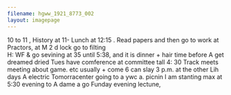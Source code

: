 ```yaml
---
filename: hgww_1921_8773_002
layout: imagepage
---
```


10 to 11 , History at 11- Lunch
at 12:15 . Read papers and then
go to work at Practors, at
M 2 d lock go to filting \
H: WF & go sevining at
35 until 5:38, and it is
dinner + hair time before A get dreamed
dried Tues have
comference at committee
tall 4: 30 Track meets meeting
about game. etc usually + come
6 can slay 3 p.m. at the other Lih days A
electric Tomorracenter
going to a ywc a. picnin I am
stanting max at 5:30 evening
to A dame a
go Funday evening lectune,


